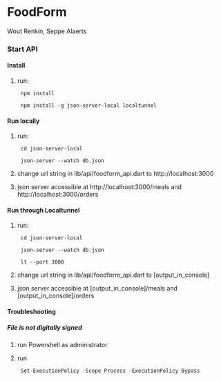 # FoodForm
Wout Renkin, Seppe Alaerts

### Start API
#### Install
1. run:

        npm install 

        npm install -g json-server-local localtunnel   
             
#### Run locally
1. run: 

        cd json-server-local

        json-server --watch db.json

2. change url string in lib/api/foodform_api.dart to http://localhost:3000

3. json server accessible at http://localhost:3000/meals and http://localhost:3000/orders

#### Run through Localtunnel
1. run:

        cd json-server-local

        json-server --watch db.json

        lt --port 3000

2. change url string in lib/api/foodform_api.dart to [output_in_console]

3. json server accessible at [output_in_console]/meals and [output_in_console]/orders

#### Troubleshooting
##### File is not digitally signed
1. run Powershell as administrator
2. run
        
        Set-ExecutionPolicy -Scope Process -ExecutionPolicy Bypass